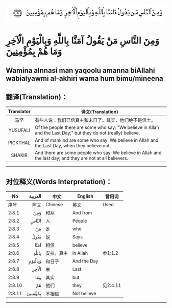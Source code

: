 ![002:008](images/002_008.gif)

#  وَمِنَ النَّاسِ مَنْ يَقُولُ آمَنَّا بِاللَّهِ وَبِالْيَوْمِ الْآخِرِ وَمَا هُمْ بِمُؤْمِنِينَ 

## Wamina alnnasi man yaqoolu amanna biAllahi wabialyawmi al-akhiri wama hum bimu/mineena

## 翻译(Translation)：

| Translator | 译文(Translation)                                            |
|:----------:| ------------------------------------------------------------ |
| 马坚       | 有些人说：我们已信真主和末日了。其实，他们绝不是信士。       |
| YUSUFALI   | Of the people there are some who say: "We believe in Allah and the Last Day;" but they do not (really) believe. |
| PICKTHAL   | And of mankind are some who say: We believe in Allah and the Last Day, when they believe not. |
| SHAKIR     | And there are some people who say: We believe in Allah and the last day; and they are not at all believers. |

---

## 对位释义(Words Interpretation)：

| No     | العربية | 中文       | English     | 曾用词   |
| ------ | ------: | ---------- | ----------- | -------- |
| 序号   |    阿文 | Chinese    | 英文        | Used     |
| 2:8.1  |     وَمِنَ | 和从       | And  from   |          |
| 2:8.2  |   النَّاسِ | 人         | People      |          |
| 2:8.3  |      مَنْ | 谁         | who         |          |
| 2:8.4  |    يَقُولُ | 说         | Says        |          |
| 2:8.5  |    آمَنَّا | 相信       | believe     |          |
| 2:8.6  |   بِاللَّهِ | 安拉，真主 | in Allah    | 参1:1.2  |
| 2:8.7  | وَبِالْيَوْمِ | 和日子     | And the Day |          |
| 2:8.8  |   الْآخِرِ | 末         | Last        |          |
| 2:8.9  |     وَمَا | 其实       | but         |          |
| 2:8.10 |      هُمْ | 他们       | they        | 见2:4.11 |
| 2:8.11 | بِمُؤْمِنِينَ | 不相信     | Not believe |          |

---
